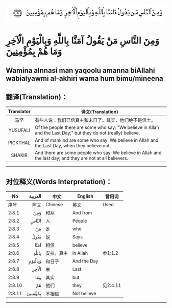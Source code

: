 ![002:008](images/002_008.gif)

#  وَمِنَ النَّاسِ مَنْ يَقُولُ آمَنَّا بِاللَّهِ وَبِالْيَوْمِ الْآخِرِ وَمَا هُمْ بِمُؤْمِنِينَ 

## Wamina alnnasi man yaqoolu amanna biAllahi wabialyawmi al-akhiri wama hum bimu/mineena

## 翻译(Translation)：

| Translator | 译文(Translation)                                            |
|:----------:| ------------------------------------------------------------ |
| 马坚       | 有些人说：我们已信真主和末日了。其实，他们绝不是信士。       |
| YUSUFALI   | Of the people there are some who say: "We believe in Allah and the Last Day;" but they do not (really) believe. |
| PICKTHAL   | And of mankind are some who say: We believe in Allah and the Last Day, when they believe not. |
| SHAKIR     | And there are some people who say: We believe in Allah and the last day; and they are not at all believers. |

---

## 对位释义(Words Interpretation)：

| No     | العربية | 中文       | English     | 曾用词   |
| ------ | ------: | ---------- | ----------- | -------- |
| 序号   |    阿文 | Chinese    | 英文        | Used     |
| 2:8.1  |     وَمِنَ | 和从       | And  from   |          |
| 2:8.2  |   النَّاسِ | 人         | People      |          |
| 2:8.3  |      مَنْ | 谁         | who         |          |
| 2:8.4  |    يَقُولُ | 说         | Says        |          |
| 2:8.5  |    آمَنَّا | 相信       | believe     |          |
| 2:8.6  |   بِاللَّهِ | 安拉，真主 | in Allah    | 参1:1.2  |
| 2:8.7  | وَبِالْيَوْمِ | 和日子     | And the Day |          |
| 2:8.8  |   الْآخِرِ | 末         | Last        |          |
| 2:8.9  |     وَمَا | 其实       | but         |          |
| 2:8.10 |      هُمْ | 他们       | they        | 见2:4.11 |
| 2:8.11 | بِمُؤْمِنِينَ | 不相信     | Not believe |          |

---
